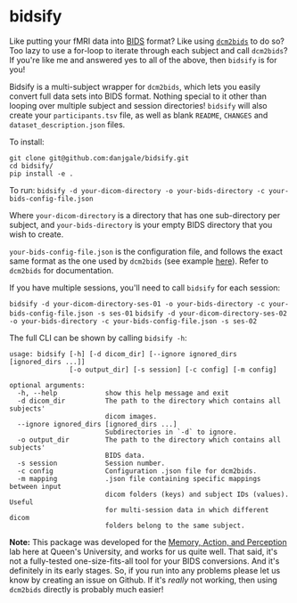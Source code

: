# bidsify

Like putting your fMRI data into [BIDS](https://bids.neuroimaging.io/) format? Like using [`dcm2bids`](https://cbedetti.github.io/Dcm2Bids/) to do so? Too lazy to use a for-loop to iterate through each subject and call `dcm2bids`? If you're like me and answered yes to all of the above, then `bidsify` is for you!

Bidsify is a multi-subject wrapper for `dcm2bids`, which lets you easily convert full data sets into BIDS format. Nothing special to it other than looping over multiple subject and session directories! `bidsify` will also create your `participants.tsv` file, as well as blank `README`, `CHANGES` and `dataset_description.json` files.  

To install:
```
git clone git@github.com:danjgale/bidsify.git
cd bidsify/
pip install -e .
```

To run:
`bidsify -d your-dicom-directory -o your-bids-directory -c your-bids-config-file.json`

Where `your-dicom-directory` is a directory that has one sub-directory per subject, and `your-bids-directory` is your empty BIDS directory that you wish to create.  

`your-bids-config-file.json` is the configuration file, and follows the exact same format as the one used by `dcm2bids` (see example [here](https://github.com/cbedetti/Dcm2Bids/blob/master/example/config.json)). Refer to `dcm2bids` for documentation.

If you have multiple sessions, you'll need to call `bidsify` for each session:

`bidsify -d your-dicom-directory-ses-01 -o your-bids-directory -c your-bids-config-file.json -s ses-01`
`bidsify -d your-dicom-directory-ses-02 -o your-bids-directory -c your-bids-config-file.json -s ses-02`

The full CLI can be shown by calling `bidsify -h`:

```
usage: bidsify [-h] [-d dicom_dir] [--ignore ignored_dirs [ignored_dirs ...]]
               [-o output_dir] [-s session] [-c config] [-m config]

optional arguments:
  -h, --help            show this help message and exit
  -d dicom_dir          The path to the directory which contains all subjects'
                        dicom images.
  --ignore ignored_dirs [ignored_dirs ...]
                        Subdirectories in `-d` to ignore.
  -o output_dir         The path to the directory which contains all subjects'
                        BIDS data.
  -s session            Session number.
  -c config             Configuration .json file for dcm2bids.
  -m mapping            .json file containing specific mappings between input
                        dicom folders (keys) and subject IDs (values). Useful
                        for multi-session data in which different dicom
                        folders belong to the same subject.
```

**Note:** This package was developed for the [Memory, Action, and Perception](http://www.gallivanmaplab.com/home) lab here at Queen's University, and works for us quite well. That said, it's not a fully-tested one-size-fits-all tool for your BIDS conversions. And it's definitely in its early stages. So, if you run into any problems please let us know by creating an issue on Github. If it's *really* not working, then using `dcm2bids` directly is probably much easier!